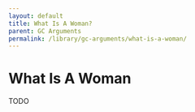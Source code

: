 ```yaml
---
layout: default
title: What Is A Woman?
parent: GC Arguments
permalink: /library/gc-arguments/what-is-a-woman/
---
```


# What Is A Woman

TODO
